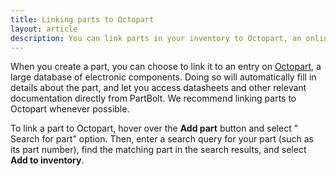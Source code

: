 ```yaml
---
title: Linking parts to Octopart
layout: article
description: You can link parts in your inventory to Octopart, an online database of electronic components, to get quick access to documentation and other information.
---
```


When you create a part, you can choose to link it to an entry on [Octopart](https://octopart.com), a large database of electronic components. Doing so will automatically fill in details about the part, and let you access datasheets and other relevant documentation directly from PartBolt. We recommend linking parts to Octopart whenever possible.

To link a part to Octopart, hover over the **<i class="fas fa-fw fa-plus"></i> Add part** button and select "<i class="fas fa-fw fa-search"></i> Search for part" option. Then, enter a search query for your part (such as its part number), find the matching part in the search results, and select **<i class="fas fa-fw fa-plus"></i> Add to inventory**.

<!-- To link a part: TODO -->